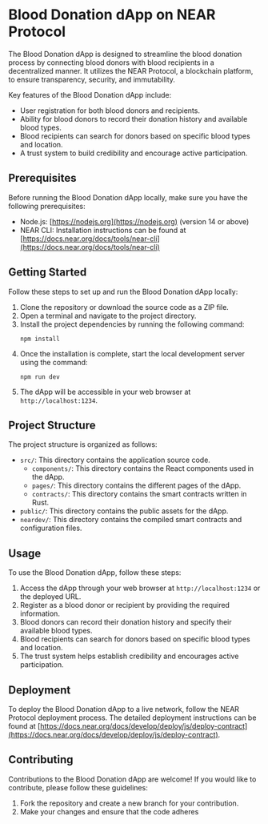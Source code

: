 # Blood Donation dApp on NEAR Protocol



The Blood Donation dApp is designed to streamline the blood donation process by connecting blood donors with blood recipients in a decentralized manner. It utilizes the NEAR Protocol, a blockchain platform, to ensure transparency, security, and immutability.

Key features of the Blood Donation dApp include:

- User registration for both blood donors and recipients.
- Ability for blood donors to record their donation history and available blood types.
- Blood recipients can search for donors based on specific blood types and location.
- A trust system to build credibility and encourage active participation.

## Prerequisites

Before running the Blood Donation dApp locally, make sure you have the following prerequisites:

- Node.js: [https://nodejs.org](https://nodejs.org) (version 14 or above)
- NEAR CLI: Installation instructions can be found at [https://docs.near.org/docs/tools/near-cli](https://docs.near.org/docs/tools/near-cli)

## Getting Started

Follow these steps to set up and run the Blood Donation dApp locally:

1. Clone the repository or download the source code as a ZIP file.
2. Open a terminal and navigate to the project directory.
3. Install the project dependencies by running the following command:
   ```
   npm install
   ```
4. Once the installation is complete, start the local development server using the command:
   ```
   npm run dev
   ```
5. The dApp will be accessible in your web browser at `http://localhost:1234`.

## Project Structure

The project structure is organized as follows:

- `src/`: This directory contains the application source code.
  - `components/`: This directory contains the React components used in the dApp.
  - `pages/`: This directory contains the different pages of the dApp.
  - `contracts/`: This directory contains the smart contracts written in Rust.
- `public/`: This directory contains the public assets for the dApp.
- `neardev/`: This directory contains the compiled smart contracts and configuration files.

## Usage

To use the Blood Donation dApp, follow these steps:

1. Access the dApp through your web browser at `http://localhost:1234` or the deployed URL.
2. Register as a blood donor or recipient by providing the required information.
3. Blood donors can record their donation history and specify their available blood types.
4. Blood recipients can search for donors based on specific blood types and location.
5. The trust system helps establish credibility and encourages active participation.

## Deployment

To deploy the Blood Donation dApp to a live network, follow the NEAR Protocol deployment process. The detailed deployment instructions can be found at [https://docs.near.org/docs/develop/deploy/js/deploy-contract](https://docs.near.org/docs/develop/deploy/js/deploy-contract).

## Contributing

Contributions to the Blood Donation dApp are welcome! If you would like to contribute, please follow these guidelines:

1. Fork the repository and create a new branch for your contribution.
2. Make your changes and ensure that the code adheres
